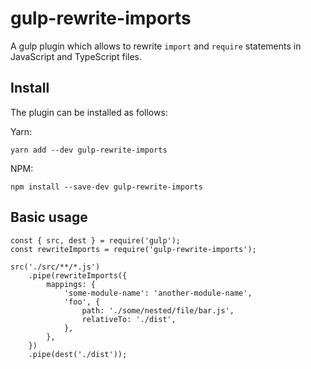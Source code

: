 # gulp-rewrite-imports

A gulp plugin which allows to rewrite `import` and `require` statements in JavaScript and TypeScript files.

## Install

The plugin can be installed as follows:

Yarn:

```
yarn add --dev gulp-rewrite-imports
``` 

NPM:

```
npm install --save-dev gulp-rewrite-imports
```

## Basic usage

```
const { src, dest } = require('gulp');
const rewriteImports = require('gulp-rewrite-imports');

src('./src/**/*.js')
    .pipe(rewriteImports({
        mappings: {
            'some-module-name': 'another-module-name',
            'foo', {
                path: './some/nested/file/bar.js',
                relativeTo: './dist',
            },
        },
    })
    .pipe(dest('./dist'));
```
